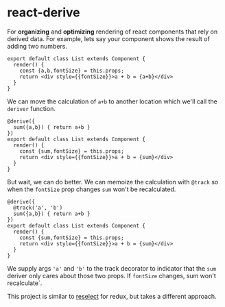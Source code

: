 # react-derive

For **organizing** and **optimizing** rendering of react components
that rely on derived data. For example, lets say your
component shows the result of adding two numbers.

    export default class List extends Component {
      render() {
        const {a,b,fontSize} = this.props;
        return <div style={{fontSize}}>a + b = {a+b}</div>
      }
    }

We can move the calculation of `a+b` to another location
which we'll call the `deriver` function.

    @derive({
      sum({a,b}) { return a+b }
    })
    export default class List extends Component {
      render() {
        const {sum,fontSize} = this.props;
        return <div style={{fontSize}}>a + b = {sum}</div>
      }
    }

But wait, we can do better. We can memoize the calculation with `@track`
so when the `fontSize` prop changes `sum` won't be recalculated.

    @derive({
      @track('a', 'b')
      sum({a,b}) { return a+b }
    })
    export default class List extends Component {
      render() {
        const {sum,fontSize} = this.props;
        return <div style={{fontSize}}>a + b = {sum}</div>
      }
    }

We supply args `'a'` and `'b'` to the track
decorator to indicator that the `sum` deriver only
cares about those two props. If `fontSize` changes,
sum won't recalculate`.

This project is similar to [reselect](https://github.com/faassen/reselect)
for redux, but takes a different approach.
